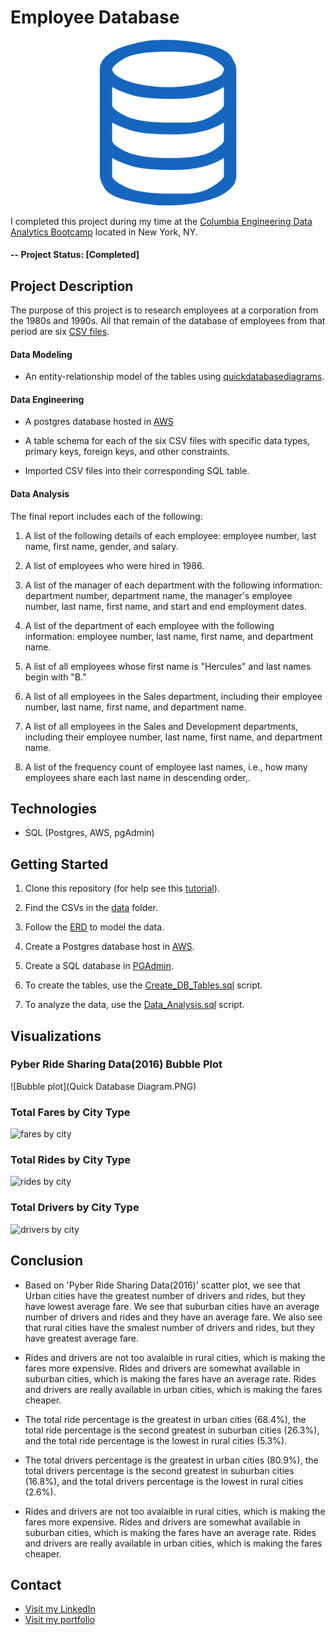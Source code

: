 # Employee Database

![sql.png](sql.png)

I completed this project during my time at the [Columbia Engineering Data Analytics Bootcamp](https://bootcamp.cvn.columbia.edu/data/nyc/landing/?s=Google-Brand&pkw=%2Bdata%20%2Banalytics%20%2Bcolumbia&pcrid=392444639754&pmt=b&utm_source=google&utm_medium=cpc&utm_campaign=%5BS%5D_GRD_Data_Brand_ALL_NYC_BMM_New&utm_term=%2Bdata%20%2Banalytics%20%2Bcolumbia&utm_content=392444639754&s=google&k=%2Bdata%20%2Banalytics%20%2Bcolumbia&gclid=Cj0KCQiA2b7uBRDsARIsAEE9XpFH-2wU0-_7jtxCV_PCkGBR0prlyKtvpF2-nAWU1tO4oYci5h1QStsaAsg5EALw_wcB&gclsrc=aw.ds) located in New York, NY.


#### -- Project Status: [Completed]


## Project Description

The purpose of this project is to research employees at a corporation from the 1980s and 1990s. All that remain of the database of employees from that period are six [CSV files](https://github.com/CarolineDelva/EmployeeDatabase-SQL-AWS-Project/tree/master/data).


#### Data Modeling

- An entity-relationship model of the tables using [quickdatabasediagrams](http://www.quickdatabasediagrams.com).

#### Data Engineering

- A postgres database hosted in [AWS](https://aws.amazon.com/)

- A table schema for each of the six CSV files with specific data types, primary keys, foreign keys, and other constraints.

- Imported CSV files into their corresponding SQL table.

#### Data Analysis

The final report includes each of the following:

1. A list of the following details of each employee: employee number, last name, first name, gender, and salary.

2. A list of employees who were hired in 1986.

3. A list of the manager of each department with the following information: department number, department name, the manager's employee number, last name, first name, and start and end employment dates.

4. A list of the department of each employee with the following information: employee number, last name, first name, and department name.

5. A list of all employees whose first name is "Hercules" and last names begin with "B."

6. A list of all employees in the Sales department, including their employee number, last name, first name, and department name.

7. A list of all employees in the Sales and Development departments, including their employee number, last name, first name, and department name.

8. A list of the frequency count of employee last names, i.e., how many employees share each last name in descending order,.



## Technologies
* SQL (Postgres, AWS, pgAdmin)


## Getting Started

1. Clone this repository (for help see this [tutorial](https://help.github.com/articles/cloning-a-repository/)).
2. Find the CSVs in the [data](https://github.com/CarolineDelva/EmployeeDatabase-SQL-AWS-Project/tree/master/data) folder.

3. Follow the [ERD](https://github.com/CarolineDelva/EmployeeDatabase-SQL-AWS-Project/blob/master/Quick%20Database%20Diagram.PNG) to model the data.
4. Create a Postgres database host in [AWS](https://aws.amazon.com/).
5. Create a SQL database in [PGAdmin](https://www.pgadmin.org/).
4. To create the tables, use the [Create_DB_Tables.sql](https://github.com/CarolineDelva/EmployeeDatabase-SQL-AWS-Project/blob/master/Create_DB_Tables.sql) script.

5. To analyze the data, use the [Data_Analysis.sql](https://github.com/CarolineDelva/EmployeeDatabase-SQL-AWS-Project/blob/master/Data_Analysis.sql) script.


## Visualizations

### Pyber Ride Sharing Data(2016) Bubble Plot 


![Bubble plot](Quick Database Diagram.PNG)


### Total Fares by City Type

![fares by city](ImagesPyber/totalfaresbycity.PNG)

### Total Rides by City Type
![rides by city](ImagesPyber/totalridesbytype.PNG)



### Total Drivers by City Type

![drivers by city](ImagesPyber/TotalDriversbyCityType.PNG)

## Conclusion
-  Based on 'Pyber Ride Sharing Data(2016)' scatter plot, we see that Urban cities have the greatest number of drivers and rides, but they have lowest average fare. We see that suburban cities have an average number of drivers and rides and they have an average fare. We also see that rural cities have the smalest number of drivers and rides, but they have greatest average fare.

- Rides and drivers are not too avalaible in rural cities, which is making the fares more expensive. Rides and drivers are somewhat available in suburban cities, which is making the fares have an average rate. Rides and drivers are really available in urban cities, which is making the fares cheaper.

- The total ride percentage is the greatest in urban cities (68.4%), the total ride percentage is the second greatest in suburban cities (26.3%), and the total ride percentage is the lowest in rural cities (5.3%).

- The total drivers percentage is the greatest in urban cities (80.9%), the total drivers percentage is the second greatest in suburban cities (16.8%), and the total drivers percentage is the lowest in rural cities (2.6%). 

- Rides and drivers are not too avalaible in rural cities, which is making the fares more expensive. Rides and drivers are somewhat available in suburban cities, which is making the fares have an average rate. Rides and drivers are really available in urban cities, which is making the fares cheaper.

## Contact
* [Visit my LinkedIn](https://www.linkedin.com/in/caroline-delva-5184a172/) 
* [Visit my portfolio](https://carolinedelva.github.io/CarolineDelvaPortfolio/) 
